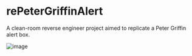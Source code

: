 # rePeterGriffinAlert
A clean-room reverse engineer project aimed to replicate a Peter Griffin alert box.

![image](https://user-images.githubusercontent.com/69086253/111072272-7aa45f00-84e2-11eb-8020-cc265b5ceeb1.png)

